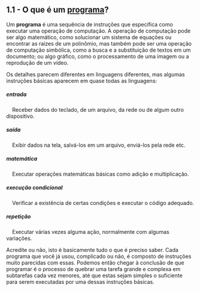 ## 1.1 - O que é um [programa](08-glossario.md#programa)?

Um __programa__ é uma sequência de instruções que especifica como executar uma operação de computação. A operação de computação pode ser algo matemático, como solucionar um sistema de equações ou encontrar as raízes de um polinômio, mas também pode ser uma operação de computação simbólica, como a busca e a substituição de textos em um documento; ou algo gráfico, como o processamento de uma imagem ou a reprodução de um vídeo.

Os detalhes parecem diferentes em linguagens diferentes, mas algumas instruções básicas aparecem em quase todas as linguagens:


##### entrada
&nbsp;&nbsp;&nbsp;&nbsp;Receber dados do teclado, de um arquivo, da rede ou de algum outro dispositivo.

##### saída
&nbsp;&nbsp;&nbsp;&nbsp;Exibir dados na tela, salvá-los em um arquivo, enviá-los pela rede etc.

##### matemática
&nbsp;&nbsp;&nbsp;&nbsp;Executar operações matemáticas básicas como adição e multiplicação.

##### execução condicional
&nbsp;&nbsp;&nbsp;&nbsp;Verificar a existência de certas condições e executar o código adequado.

##### repetição
&nbsp;&nbsp;&nbsp;&nbsp;Executar várias vezes alguma ação, normalmente com algumas variações.


Acredite ou não, isto é basicamente tudo o que é preciso saber. Cada programa que você já usou, complicado ou não, é composto de instruções muito parecidas com essas. Podemos então chegar à conclusão de que programar é o processo de quebrar uma tarefa grande e complexa em subtarefas cada vez menores, até que estas sejam simples o suficiente para serem executadas por uma dessas instruções básicas.
